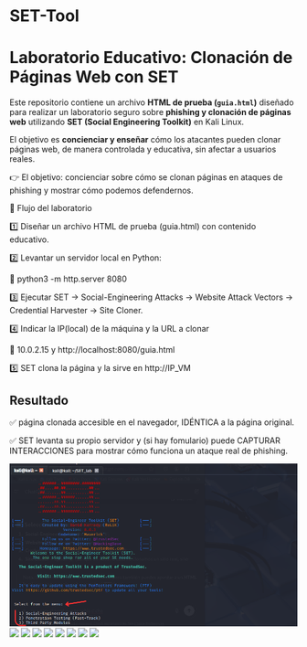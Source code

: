 # SET-Tool

# Laboratorio Educativo: Clonación de Páginas Web con SET

Este repositorio contiene un archivo **HTML de prueba (`guia.html`)** diseñado para realizar un laboratorio seguro sobre **phishing y clonación de páginas web** utilizando **SET (Social Engineering Toolkit)** en Kali Linux.

El objetivo es **concienciar y enseñar** cómo los atacantes pueden clonar páginas web, de manera controlada y educativa, sin afectar a usuarios reales.


👉 El objetivo: concienciar sobre cómo se clonan páginas en ataques de phishing y mostrar cómo podemos defendernos.

🔹 Flujo del laboratorio

 1️⃣ Diseñar un archivo HTML de prueba (guia.html) con contenido educativo.
 
 2️⃣ Levantar un servidor local en Python:
 
 🔸 python3 -m http.server 8080
 
 3️⃣ Ejecutar SET → Social-Engineering Attacks → Website Attack Vectors → Credential Harvester → Site Cloner.
 
 4️⃣ Indicar la IP(local) de la máquina y la URL a clonar
 
 🔸 10.0.2.15 y http://localhost:8080/guia.html
 
 5️⃣ SET clona la página y la sirve en http://IP_VM
 

## Resultado

 ✅ página clonada accesible en el navegador, IDÉNTICA a la página original.
 
 ✅ SET levanta su propio servidor y (si hay fomulario) puede CAPTURAR INTERACCIONES para mostrar cómo funciona un ataque real de phishing.
 
<img src="/captures/0-set.png">

<img src="1-set.png">

<img src="2-set.png">

<img src="3-set.png">

<img src="4-set.png">

<img src="5-set.png">

<img src="6-set.png">

<img src="7-set.png">

<img src="webclonada.png">
